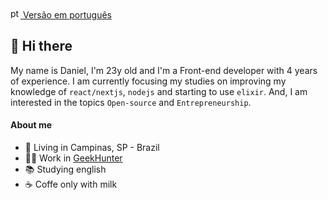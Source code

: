 <a href="https://github.com/danisanc">
  <img src="https://user-images.githubusercontent.com/38120653/174621368-9cac7804-65ef-4b23-b262-9ea5a3c312f9.png" alt="pt-br" width="16"> Versão em português
</a>

## 👋 Hi there

My name is Daniel, I'm 23y old and I'm a Front-end developer with 4 years of experience.
I am currently focusing my studies on improving my knowledge of `react/nextjs`, `nodejs` and starting to use `elixir`.
And, I am interested in the topics `Open-source` and `Entrepreneurship`.

#### About me

- 🏡 Living in Campinas, SP - Brazil
- 👷🏻 Work in [GeekHunter](https://www.geekhunter.com.br/)
- 📚 Studying english
- ☕ Coffe only with milk
